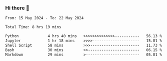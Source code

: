 ### Hi there 👋

<!--
**ututono/ututono** is a ✨ _special_ ✨ repository because its `README.md` (this file) appears on your GitHub profile.

Here are some ideas to get you started:

- 🔭 I’m currently working on ...
- 🌱 I’m currently learning ...
- 👯 I’m looking to collaborate on ...
- 🤔 I’m looking for help with ...
- 💬 Ask me about ...
- 📫 How to reach me: ...
- 😄 Pronouns: ...
- ⚡ Fun fact: ...
-->



<!--START_SECTION:waka-->

```txt
From: 15 May 2024 - To: 22 May 2024

Total Time: 8 hrs 19 mins

Python             4 hrs 40 mins   >>>>>>>>>>>>>>-----------   56.13 %
Jupyter            1 hr 18 mins    >>>>---------------------   15.81 %
Shell Script       58 mins         >>>----------------------   11.73 %
Bash               30 mins         >>-----------------------   06.15 %
Markdown           29 mins         >------------------------   05.81 %
```

<!--END_SECTION:waka-->
